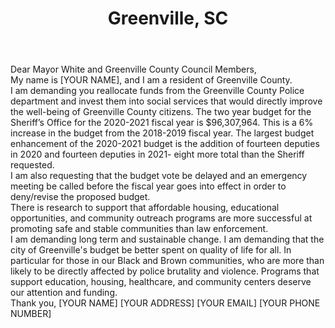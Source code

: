 ---
title: "Greenville, SC"
permalink: "/greenville"
name: "Greenville, SC"
city: "Greenville"
state: "SC"
layout: "email"
recipients:
- "rmccaskill@greenvillecounty.org"
- "kwhite@greenvillesc.gov"
- "mefird@greenvillesc.gov"
- "jdeworken@greenvillesc.gov"
- "lflemming@greenvillesc.gov"
- "kgibson@greenvillesc.gov"
- "wbrasington@greenvillesc.gov"
- "ddowe@greenvillesc.gov"
- "rstall@greenvillesc.gov"
subject: "[Add Unique Subject Line Here!]"
body: |-
    Dear Mayor White and Greenville County Council Members,

    My name is [YOUR NAME], and I am a resident of Greenville County.

    I am demanding you reallocate funds from the Greenville County Police department and invest them into social services that would directly improve the well-being of Greenville County citizens. The two year budget for the Sheriff’s Office for the 2020-2021 fiscal year is $96,307,964. This is a 6% increase in the budget from the 2018-2019 fiscal year. The largest budget enhancement of the 2020-2021 budget is the addition of fourteen deputies in 2020 and fourteen deputies in 2021- eight more total than the Sheriff requested.

    I am also requesting that the budget vote be delayed and an emergency meeting be called before the fiscal year goes into effect in order to deny/revise the proposed budget.

    There is research to support that affordable housing, educational opportunities, and community outreach programs are more successful at promoting safe and stable communities than law enforcement.

    I am demanding long term and sustainable change. I am demanding that the city of Greenville's budget be better spent on quality of life for all. In particular for those in our Black and Brown communities, who are more than likely to be directly affected by police brutality and violence. Programs that support education, housing, healthcare, and community centers deserve our attention and funding.

    Thank you,
    [YOUR NAME]
    [YOUR ADDRESS]
    [YOUR EMAIL]
    [YOUR PHONE NUMBER]
---